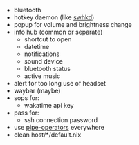 - bluetooth
- hotkey daemon (like [swhkd](https://github.com/waycrate/swhkd))
- popup for volume and brightness change
- info hub (common or separate)
  - shortcut to open
  - datetime
  - notifications
  - sound device
  - bluetooth status
  - active music
- alert for too long use of headset
- waybar (maybe)
- sops for:
  - wakatime api key
- pass for:
  - ssh connection password
- use [pipe-operators](https://youtu.be/WOw8MJYZjRI) everywhere
- clean host/\*/default.nix
